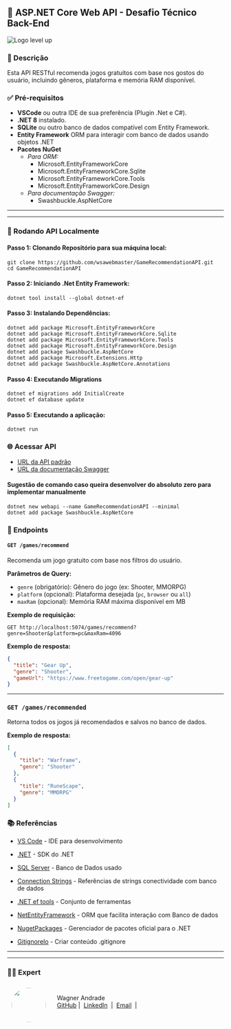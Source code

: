 ## 🌟 ASP.NET Core Web API - Desafio Técnico Back-End

![Logo level up](https://avatars.githubusercontent.com/u/83302250?s=200&v=4)


### 📃 Descrição

Esta API RESTful recomenda jogos gratuitos com base nos gostos do usuário, incluindo gêneros, plataforma e memória RAM disponível.

### ✅ Pré-requisitos

- **VSCode** ou outra IDE de sua preferência (Plugin .Net e C#).
- **.NET 8** instalado.
- **SQLite** ou outro banco de dados compatível com Entity Framework.
- **Entity Framework** ORM para interagir com banco de dados usando objetos .NET
- **Pacotes NuGet**
    - *Para ORM:* 
        - Microsoft.EntityFrameworkCore
        - Microsoft.EntityFrameworkCore.Sqlite
        - Microsoft.EntityFrameworkCore.Tools
        - Microsoft.EntityFrameworkCore.Design
    - *Para documentação Swagger:*
        - Swashbuckle.AspNetCore

---
---

### 🚀 Rodando API Localmente

#### Passo 1: Clonando Repositório para sua máquina local:

    git clone https://github.com/wsawebmaster/GameRecommendationAPI.git
    cd GameRecommendationAPI

#### Passo 2: Iniciando .Net Entity Framework:

    dotnet tool install --global dotnet-ef

#### Passo 3: Instalando Dependências:

    dotnet add package Microsoft.EntityFrameworkCore
    dotnet add package Microsoft.EntityFrameworkCore.Sqlite
    dotnet add package Microsoft.EntityFrameworkCore.Tools
    dotnet add package Microsoft.EntityFrameworkCore.Design
    dotnet add package Swashbuckle.AspNetCore
    dotnet add package Microsoft.Extensions.Http
    dotnet add package Swashbuckle.AspNetCore.Annotations

#### Passo 4: Executando Migrations

    dotnet ef migrations add InitialCreate
    dotnet ef database update

#### Passo 5: Executando a aplicação:

    dotnet run

### 🌐 Acessar API

 - [URL da API padrão](http://localhost:5074/)
 - [URL da documentação Swagger](http://localhost:5074/swagger/index.html)

#### Sugestão de comando caso queira desenvolver do absoluto zero para implementar manualmente

    dotnet new webapi --name GameRecommendationAPI --minimal
    dotnet add package Swashbuckle.AspNetCore

### 📑 Endpoints

#### `GET /games/recommend`

Recomenda um jogo gratuito com base nos filtros do usuário.

**Parâmetros de Query:**
- `genre` (obrigatório): Gênero do jogo (ex: Shooter, MMORPG)
- `platform` (opcional): Plataforma desejada (`pc`, `browser` ou `all`)
- `maxRam` (opcional): Memória RAM máxima disponível em MB

**Exemplo de requisição:**
```
GET http://localhost:5074/games/recommend?genre=Shooter&platform=pc&maxRam=4096
```

**Exemplo de resposta:**
```json
{
  "title": "Gear Up",
  "genre": "Shooter",
  "gameUrl": "https://www.freetogame.com/open/gear-up"
}
```

---

### `GET /games/recommended`

Retorna todos os jogos já recomendados e salvos no banco de dados.

**Exemplo de resposta:**
```json
[
  {
    "title": "Warframe",
    "genre": "Shooter"
  },
  {
    "title": "RuneScape",
    "genre": "MMORPG"
  }
]
```    

### 📚 Referências

- [VS Code](https://code.visualstudio.com/) - IDE para desenvolvimento
- [.NET](https://dotnet.microsoft.com/en-us/download) - SDK do .NET
- [SQL Server](https://www.microsoft.com/pt-br/sql-server/sql-server-downloads) - Banco de Dados usado
- [Connection Strings](https://www.connectionstrings.com/) - Referências de strings conectividade com banco de dados

- [.NET ef tools](https://learn.microsoft.com/en-us/ef/core/cli/dotnet) - Conjunto de ferramentas
- [NetEntityFramework](https://learn.microsoft.com/en-us/ef/core/cli/dotnet) - ORM que facilita interação com Banco de dados
- [NugetPackages](https://www.nuget.org/packages) - Gerenciador de pacotes oficial para o .NET
- [GitignoreIo](https://www.toptal.com/developers/gitignore) - Criar conteúdo .gitignore


---
---

### 👨‍💻 Expert

<p>
<img 
      align="left" 
      style="margin: 10px; width: 80px; border-radius: 50%;" 
      src="https://avatars.githubusercontent.com/u/52001930?s=400&u=fb999c966c5c652a8357cbede4b1112e79cbfe18&v=4" 
/>
    <p style="padding-top:25px">&nbsp&nbsp&nbsp Wagner Andrade<br>
    &nbsp&nbsp&nbsp
    <a href="https://github.com/wsawebmaster">
    GitHub</a>&nbsp;|&nbsp;
    <a href="https://www.linkedin.com/in/
wsawebmaster">LinkedIn</a>
&nbsp;|&nbsp;
<a href="mailto:wsawebmaster@yahoo.com.br">
    Email</a>
  &nbsp;|&nbsp;
</p>
</p>